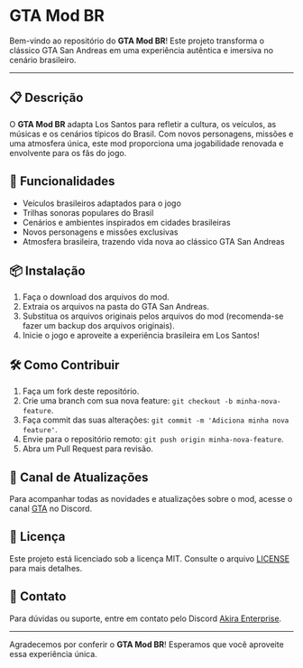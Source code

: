 # GTA Mod BR

Bem-vindo ao repositório do **GTA Mod BR**! Este projeto transforma o clássico GTA San Andreas em uma experiência autêntica e imersiva no cenário brasileiro. 

---

## 📋 Descrição

O **GTA Mod BR** adapta Los Santos para refletir a cultura, os veículos, as músicas e os cenários típicos do Brasil. Com novos personagens, missões e uma atmosfera única, este mod proporciona uma jogabilidade renovada e envolvente para os fãs do jogo.

## 🚀 Funcionalidades

- Veículos brasileiros adaptados para o jogo
- Trilhas sonoras populares do Brasil
- Cenários e ambientes inspirados em cidades brasileiras
- Novos personagens e missões exclusivas
- Atmosfera brasileira, trazendo vida nova ao clássico GTA San Andreas

## 📦 Instalação

1. Faça o download dos arquivos do mod.
2. Extraia os arquivos na pasta do GTA San Andreas.
3. Substitua os arquivos originais pelos arquivos do mod (recomenda-se fazer um backup dos arquivos originais).
4. Inicie o jogo e aproveite a experiência brasileira em Los Santos!

## 🛠️ Como Contribuir

1. Faça um fork deste repositório.
2. Crie uma branch com sua nova feature: `git checkout -b minha-nova-feature`.
3. Faça commit das suas alterações: `git commit -m 'Adiciona minha nova feature'`.
4. Envie para o repositório remoto: `git push origin minha-nova-feature`.
5. Abra um Pull Request para revisão.

## 📢 Canal de Atualizações

Para acompanhar todas as novidades e atualizações sobre o mod, acesse o canal [GTA](https://discord.com/invite/BcHmshGDKt) no Discord.

## 📄 Licença

Este projeto está licenciado sob a licença MIT. Consulte o arquivo [LICENSE](LICENSE) para mais detalhes. 

## 👥 Contato

Para dúvidas ou suporte, entre em contato pelo Discord [Akira Enterprise](https://discord.com/invite/BcHmshGDKt).

---

Agradecemos por conferir o **GTA Mod BR**! Esperamos que você aproveite essa experiência única.
